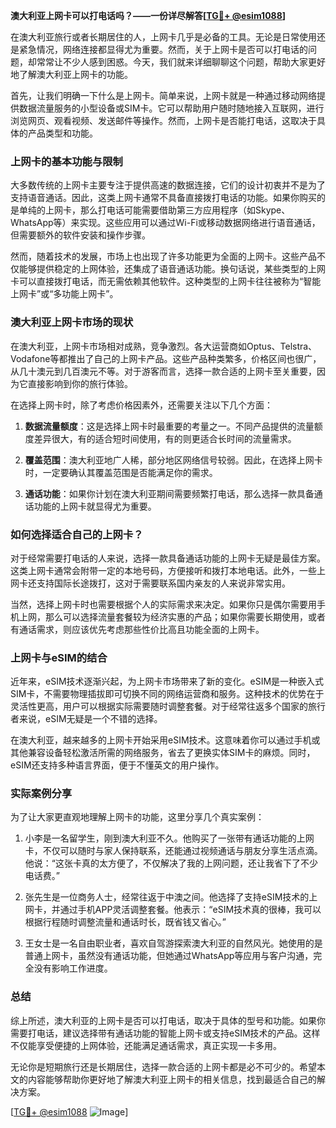 **澳大利亚上网卡可以打电话吗？——一份详尽解答[[TG💪+ @esim1088](https://t.me/s/esim1088)]**

在澳大利亚旅行或者长期居住的人，上网卡几乎是必备的工具。无论是日常使用还是紧急情况，网络连接都显得尤为重要。然而，关于上网卡是否可以打电话的问题，却常常让不少人感到困惑。今天，我们就来详细聊聊这个问题，帮助大家更好地了解澳大利亚上网卡的功能。

首先，让我们明确一下什么是上网卡。简单来说，上网卡就是一种通过移动网络提供数据流量服务的小型设备或SIM卡。它可以帮助用户随时随地接入互联网，进行浏览网页、观看视频、发送邮件等操作。然而，上网卡是否能打电话，这取决于具体的产品类型和功能。

### 上网卡的基本功能与限制

大多数传统的上网卡主要专注于提供高速的数据连接，它们的设计初衷并不是为了支持语音通话。因此，这类上网卡通常不具备直接拨打电话的功能。如果你购买的是单纯的上网卡，那么打电话可能需要借助第三方应用程序（如Skype、WhatsApp等）来实现。这些应用可以通过Wi-Fi或移动数据网络进行语音通话，但需要额外的软件安装和操作步骤。

然而，随着技术的发展，市场上也出现了许多功能更为全面的上网卡。这些产品不仅能够提供稳定的上网体验，还集成了语音通话功能。换句话说，某些类型的上网卡可以直接拨打电话，而无需依赖其他软件。这种类型的上网卡往往被称为“智能上网卡”或“多功能上网卡”。

### 澳大利亚上网卡市场的现状

在澳大利亚，上网卡市场相对成熟，竞争激烈。各大运营商如Optus、Telstra、Vodafone等都推出了自己的上网卡产品。这些产品种类繁多，价格区间也很广，从几十澳元到几百澳元不等。对于游客而言，选择一款合适的上网卡至关重要，因为它直接影响到你的旅行体验。

在选择上网卡时，除了考虑价格因素外，还需要关注以下几个方面：

1. **数据流量额度**：这是选择上网卡时最重要的考量之一。不同产品提供的流量额度差异很大，有的适合短时间使用，有的则更适合长时间的流量需求。
   
2. **覆盖范围**：澳大利亚地广人稀，部分地区网络信号较弱。因此，在选择上网卡时，一定要确认其覆盖范围是否能满足你的需求。

3. **通话功能**：如果你计划在澳大利亚期间需要频繁打电话，那么选择一款具备通话功能的上网卡就显得尤为重要。

### 如何选择适合自己的上网卡？

对于经常需要打电话的人来说，选择一款具备通话功能的上网卡无疑是最佳方案。这类上网卡通常会附带一定的本地号码，方便接听和拨打本地电话。此外，一些上网卡还支持国际长途拨打，这对于需要联系国内亲友的人来说非常实用。

当然，选择上网卡时也需要根据个人的实际需求来决定。如果你只是偶尔需要用手机上网，那么可以选择流量套餐较为经济实惠的产品；如果你需要长期使用，或者有通话需求，则应该优先考虑那些性价比高且功能全面的上网卡。

### 上网卡与eSIM的结合

近年来，eSIM技术逐渐兴起，为上网卡市场带来了新的变化。eSIM是一种嵌入式SIM卡，不需要物理插拔即可切换不同的网络运营商和服务。这种技术的优势在于灵活性更高，用户可以根据实际需要随时调整套餐。对于经常往返多个国家的旅行者来说，eSIM无疑是一个不错的选择。

在澳大利亚，越来越多的上网卡开始采用eSIM技术。这意味着你可以通过手机或其他兼容设备轻松激活所需的网络服务，省去了更换实体SIM卡的麻烦。同时，eSIM还支持多种语言界面，便于不懂英文的用户操作。

### 实际案例分享

为了让大家更直观地理解上网卡的功能，这里分享几个真实案例：

1. 小李是一名留学生，刚到澳大利亚不久。他购买了一张带有通话功能的上网卡，不仅可以随时与家人保持联系，还能通过视频通话与朋友分享生活点滴。他说：“这张卡真的太方便了，不仅解决了我的上网问题，还让我省下了不少电话费。”

2. 张先生是一位商务人士，经常往返于中澳之间。他选择了支持eSIM技术的上网卡，并通过手机APP灵活调整套餐。他表示：“eSIM技术真的很棒，我可以根据行程随时调整流量和通话时长，既省钱又省心。”

3. 王女士是一名自由职业者，喜欢自驾游探索澳大利亚的自然风光。她使用的是普通上网卡，虽然没有通话功能，但她通过WhatsApp等应用与客户沟通，完全没有影响工作进度。

### 总结

综上所述，澳大利亚的上网卡是否可以打电话，取决于具体的型号和功能。如果你需要打电话，建议选择带有通话功能的智能上网卡或支持eSIM技术的产品。这样不仅能享受便捷的上网体验，还能满足通话需求，真正实现一卡多用。

无论你是短期旅行还是长期居住，选择一款合适的上网卡都是必不可少的。希望本文的内容能够帮助你更好地了解澳大利亚上网卡的相关信息，找到最适合自己的解决方案。

[[TG💪+ @esim1088](https://t.me/s/esim1088) ![Image](https://i.postimg.cc/4NQfJmqS/Snipaste-2025-05-13-00-14-12.png)]